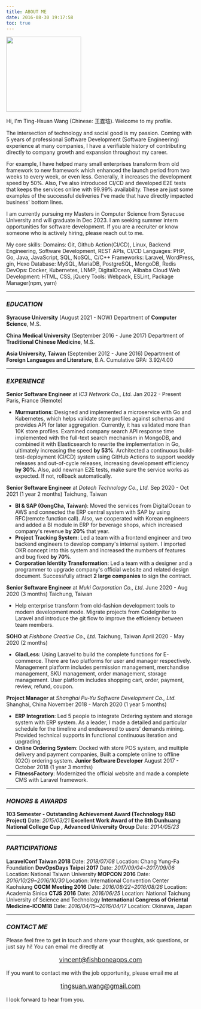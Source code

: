 ```yaml
---
title: ABOUT ME
date: 2016-08-30 19:17:58
toc: true
---
```


<img src="/images/profile.jpeg" width="200">

<p style="text-align: justify;">
Hi, I'm Ting-Hsuan Wang (Chinese: 王霆瑄). Welcome to my profile.

The intersection of technology and social good is my passion. Coming with 5 years of professional Software Development (Software Engineering) experience at many companies, I have a verifiable history of contributing directly to company growth and expansion throughout my career.

For example, I have helped many small enterprises transform from old framework to new framework which enhanced the launch period from two weeks to every week, or even less. Generally, it increases the development speed by 50%. Also, I've also introduced CI/CD and developed E2E tests that keeps the services online with 99.99% availability. These are just some examples of the successful deliveries I've made that have directly impacted business' bottom lines.

I am currently pursuing my Masters in Computer Science from Syracuse University and will graduate in Dec 2023. I am seeking summer intern opportunities for software development. If you are a recruiter or know someone who is actively hiring, please reach out to me.

My core skills:
Domains: Git, Github Action(CI/CD), Linux, Backend Engineering, Software Development, REST APIs, CI/CD
Languages: PHP, Go, Java, JavaScript, SQL, NoSQL, C/C++
Frameworks: Laravel, WordPress, gin, Hexo
Database: MySQL, MariaDB, PostgreSQL, MongoDB, Redis
DevOps: Docker, Kubernetes, LNMP, DigitalOcean, Alibaba Cloud
Web Development: HTML, CSS, jQuery
Tools: Webpack, ESLint, Package Manager(npm, yarn)
</p>

***

### _EDUCATION_
**Syracuse University** (August 2021 - NOW)
Department of **Computer Science**, M.S.

**China Medical University** (September 2016 - June 2017)
Department of **Traditional Chinese Medicine**, M.S.

**Asia University, Taiwan** (September 2012 - June 2016)
Department of **Foreign Languages and Literature**, B.A.
Cumulative GPA: 3.92/4.00

***

### _EXPERIENCE_
**Senior Software Engineer** at _IC3 Network Co., Ltd._
Jan 2022 - Present
Paris, France (Remote)
- **Murmurations**: Designed and implemented a microservice with Go and Kubernetes, which helps validate store profiles against schemas and provides API for later aggregation. Currently, it has validated more than 10K store profiles. Examined company search API response time implemented with the full-text search mechanism in MongoDB, and combined it with Elasticsearch to rewrite the implementation in Go, ultimately increasing the speed **by 53%**. Architected a continuous build-test-deployment (CI/CD) system using GitHub Actions to support weekly releases and out-of-cycle releases, increasing development efficiency **by 30%**. Also, add newman E2E tests, make sure the service works as expected. If not, rollback automatically.

**Senior Software Engineer** at _Dotech Technology Co., Ltd._
Sep 2020 - Oct 2021 (1 year 2 months)
Taichung, Taiwan
- **BI & SAP (GongCha, Taiwan)**: Moved the services from DigitalOcean to AWS and connected the ERP central system with SAP by using RFC(remote function call). Also, we cooperated with Korean engineers and added a BI module in ERP for beverage shops, which increased company's revenue **by 20\%** that year.
- **Project Tracking System**: Led a team with a frontend engineer and two backend engineers to develop company's internal system. I imported OKR concept into this system and increased the numbers of features and bug fixed **by 70%**.
- **Corporation Identity Transformation**: Led a team with a designer and a programmer to upgrade company's official website and related design document. Successfully attract **2 large companies** to sign the contract.

**Senior Software Engineer** at _Muki Corporation Co., Ltd._
June 2020 - Aug 2020 (3 months)
Taichung, Taiwan
- Help enterprise transform from old-fashion development tools to modern development mode. Migrate projects from CodeIgniter to Laravel and introduce the git flow to improve the efficiency between team members.

**SOHO** at _Fishbone Creative Co., Ltd._
Taichung, Taiwan
April 2020 - May 2020 (2 months)
- **GladLess**: Using Laravel to build the complete functions for E-commerce. There are two platforms for user and manager respectively. Management platform includes permission management, merchandise management, SKU management, order management, storage management. User platform includes shopping cart, order, payment, review, refund, coupon.

**Project Manager** at _Shanghai Pu-Yu Software Development Co., Ltd._
Shanghai, China
November 2018 - March 2020 (1 year 5 months)
- **ERP Integration**: Led 5 people to integrate Ordering system and storage system with ERP system. As a leader, I made a detailed and particular schedule for the timeline and endeavored to users’ demands mining. Provided technical supports in functional continuous iteration and upgrading.
- **Online Ordering System**: Docked with store POS system, and multiple delivery and payment companies, Built a complete online to offline (O2O) ordering system.
**Junior Software Developer**
August 2017 - October 2018 (1 year 3 months)
- **FitnessFactory**: Modernized the official website and made a complete CMS with Laravel framework.

***

### _HONORS & AWARDS_
**103 Semester - Outstanding Achievement Award (Technology R&D Project)**
Date: _2015/03/21_
**Excellent Work Award of the 8th Dunhuang National College Cup , Advanced University Group**
Date: _2014/05/23_

***

### _PARTICIPATIONS_
**LaravelConf Taiwan 2018**
Date: _2018/07/08_
Location: Chang Yung-Fa Foundation
**DevOpsDays Taipei 2017**
Date: _2017/09/04~2017/09/06_
Location: National Taiwan University
**MOPCON 2016**
Date: _2016/10/29~2016/10/30_
Location: International Convention Center Kaohsiung
**CGCM Meeting 2016**
Date: _2016/08/22~2016/08/26_
Location: Academia Sinica
**CTJS 2016**
Date: _2016/06/25_
Location: National Taichung University of Science and Technology
**International Congress of Oriental Medicine-ICOM18**
Date: _2016/04/15~2016/04/17_
Location: Okinawa, Japan

***

### _CONTACT ME_

Please feel free to get in touch and share your thoughts, ask questions, or just say hi!
You can email me directly at
<p style="text-align: center; color: purple; font-size: 1.2em;"> <a href="mailto:vincent@fishboneapps.com">vincent@fishboneapps.com</a> </p>
If you want to contact me with the job opportunity, please email me at
<p style="text-align: center; color: purple; font-size: 1.2em;"> <a href="mailto:tingsuan.wang@gmail.com">tingsuan.wang@gmail.com</a> </p>
I look forward to hear from you.